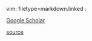 vim: filetype=markdown.linked :

[Google Scholar](https://scholar.google.de/scholar?cites=6219391581953508323&as_sdt=2005&sciodt=0,5&hl=en)

[source]($P/stash/psd_recurrent_nn.pdf)
